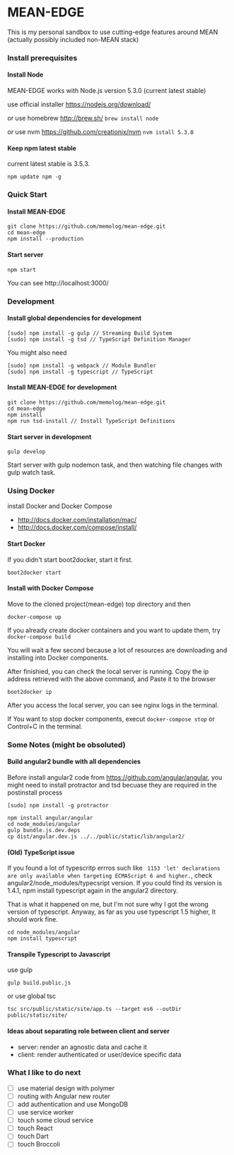 # MEAN-EDGE
This is my personal sandbox to use cutting-edge features around MEAN (actually possibly included non-MEAN stack)

### Install prerequisites
#### Install Node
MEAN-EDGE works with Node.js version 5.3.0 (current latest stable)

use official installer https://nodejs.org/download/

or use homebrew http://brew.sh/ ```brew install node```

or use nvm https://github.com/creationix/nvm ```nvm istall 5.3.0```

#### Keep npm latest stable
current latest stable is 3.5.3.

```
npm update npm -g
```

### Quick Start
#### Install MEAN-EDGE
```
git clone https://github.com/memolog/mean-edge.git
cd mean-edge
npm install --production
```

#### Start server
```
npm start
```
You can see http://localhost:3000/

### Development
#### Install global dependencies for development
```
[sudo] npm install -g gulp // Streaming Build System
[sudo] npm install -g tsd // TypeScript Definition Manager
```

You might also need
```
[sudo] npm install -g webpack // Module Bundler
[sudo] npm install -g typescript // TypeScript
```

#### Install MEAN-EDGE for development
```
git clone https://github.com/memolog/mean-edge.git
cd mean-edge
npm install
npm run tsd-install // Install TypeScript Definitions
```

#### Start server in development
```
gulp develop
```

Start server with gulp nodemon task, and then watching file changes with gulp watch task.

### Using Docker
install Docker and Docker Compose
* http://docs.docker.com/installation/mac/
* http://docs.docker.com/compose/install/

#### Start Docker
If you didn't start boot2docker, start it first.
```
boot2docker start
```

#### Install with Docker Compose
Move to the cloned project(mean-edge) top directory and then
```
docker-compose up
```

If you already create docker containers and you want to update them, try ```docker-compose build```

You will wait a few second because a lot of resources are downloading and installing into Docker components.

After finishied, you can check the local server is running.
Copy the ip address retrieved with the above command, and Paste it to the browser

```
boot2docker ip
```

After you access the local server, you can see nginx logs in the terminal.

If You want to stop docker components, execut ```docker-compose stop``` or Control+C in the terminal.


### Some Notes (might be obsoluted)
#### Build angular2 bundle with all dependencies
Before install angular2 code from https://github.com/angular/angular, you might need to install protractor and tsd becuase they are required in the postinstall process

```
[sudo] npm install -g protractor
```

```
npm install angular/angular
cd node_modules/angular
gulp bundle.js.dev.deps
cp dist/angular.dev.js ../../public/static/lib/angular2/
```

#### (Old) TypeScript issue
If you found a lot of typescritp errros such like ``` 1153 'let' declarations are only available when targeting ECMAScript 6 and higher.```, check angular2/node_modules/typecsript version. If you could find its version is 1.4.1, npm install typescript again in the angular2 directory.

That is what it happened on me, but I'm not sure why I got the wrong version of typescript. Anyway, as far as you use typescript 1.5 higher, It should work fine.

```
cd node_modules/angular
npm install typescript
```

#### Transpile Typescript to Javascript

use gulp
```
gulp build.public.js
```

or use global tsc
```
tsc src/public/static/site/app.ts --target es6 --outDir public/static/site/
```

#### Ideas about separating role between client and server
- server: render an agnostic data and cache it
- client: render authenticated or user/device specific data

### What I like to do next
- [ ] use material design with polymer
- [ ] routing with Angular new router
- [ ] add authentication and use MongoDB
- [ ] use service worker
- [ ] touch some cloud service
- [ ] touch React
- [ ] touch Dart
- [ ] touch Broccoli
